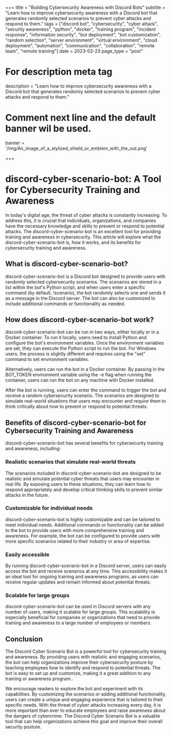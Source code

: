 +++
title = "Building Cybersecurity Awareness with Discord Bots"
subtitle = "Learn how to improve cybersecurity awareness with a Discord bot that generates randomly selected scenarios to prevent cyber attacks and respond to them."
tags = ["discord bot", "cybersecurity", "cyber attack", "security awareness", "python", "docker", "training program", "incident response", "information security", "bot deployment", "bot customization", "random selection", "server environment", "virtual environment", "cloud deployment", "automation", "communication", "collaboration", "remote team", "remote training"]
date = 2023-02-23
page_type = "post"

# For description meta tag
description = "Learn how to improve cybersecurity awareness with a Discord bot that generates randomly selected scenarios to prevent cyber attacks and respond to them."

# Comment next line and the default banner wil be used.
banner = '/img/An_image_of_a_stylized_shield_or_emblem_with_the_out.png'

+++

# discord-cyber-scenario-bot: A Tool for Cybersecurity Training and Awareness

In today's digital age, the threat of cyber attacks is constantly increasing. To address this, it is crucial that individuals, organizations, and companies have the necessary knowledge and skills to prevent or respond to potential attacks. The discord-cyber-scenario-bot is an excellent tool for providing training and awareness in cybersecurity. This article will explore what the discord-cyber-scenario-bot is, how it works, and its benefits for cybersecurity training and awareness.

## What is discord-cyber-scenario-bot?

discord-cyber-scenario-bot is a Discord bot designed to provide users with randomly selected cybersecurity scenarios. The scenarios are stored in a list within the bot's Python script, and when users enter a specific command (by default, !scenario), the bot randomly selects one and sends it as a message in the Discord server. The bot can also be customized to include additional commands or functionality as needed. 

## How does discord-cyber-scenario-bot work?

discord-cyber-scenario-bot can be run in two ways, either locally or in a Docker container. To run it locally, users need to install Python and configure the bot's environment variables. Once the environment variables are set, they can execute the Python script to run the bot. For Windows users, the process is slightly different and requires using the "set" command to set environment variables. 

Alternatively, users can run the bot in a Docker container. By passing in the BOT_TOKEN environment variable using the -e flag when running the container, users can run the bot on any machine with Docker installed.

After the bot is running, users can enter the command to trigger the bot and receive a random cybersecurity scenario. The scenarios are designed to simulate real-world situations that users may encounter and require them to think critically about how to prevent or respond to potential threats.

## Benefits of discord-cyber-scenario-bot for Cybersecurity Training and Awareness

discord-cyber-scenario-bot has several benefits for cybersecurity training and awareness, including:

### Realistic scenarios that simulate real-world threats

The scenarios included in discord-cyber-scenario-bot are designed to be realistic and simulate potential cyber threats that users may encounter in real life. By exposing users to these situations, they can learn how to respond appropriately and develop critical thinking skills to prevent similar attacks in the future.

### Customizable for individual needs

discord-cyber-scenario-bot is highly customizable and can be tailored to meet individual needs. Additional commands or functionality can be added to the bot to provide users with more comprehensive training and awareness. For example, the bot can be configured to provide users with more specific scenarios related to their industry or area of expertise.

### Easily accessible

By running discord-cyber-scenario-bot in a Discord server, users can easily access the bot and receive scenarios at any time. This accessibility makes it an ideal tool for ongoing training and awareness programs, as users can receive regular updates and remain informed about potential threats.

### Scalable for large groups

discord-cyber-scenario-bot can be used in Discord servers with any number of users, making it scalable for large groups. This scalability is especially beneficial for companies or organizations that need to provide training and awareness to a large number of employees or members.

## Conclusion

The Discord Cyber Scenario Bot is a powerful tool for cybersecurity training and awareness. By providing users with realistic and engaging scenarios, the bot can help organizations improve their cybersecurity posture by teaching employees how to identify and respond to potential threats. The bot is easy to set up and customize, making it a great addition to any training or awareness program..

We encourage readers to explore the bot and experiment with its capabilities. By customizing the scenarios or adding additional functionality, users can create a unique and engaging experience that is tailored to their specific needs. With the threat of cyber attacks increasing every day, it is more important than ever to educate employees and raise awareness about the dangers of cybercrime. The Discord Cyber Scenario Bot is a valuable tool that can help organizations achieve this goal and improve their overall security posture.
